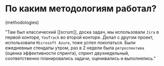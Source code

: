 # По каким методологиям работал?

(methodologies)

"Там был классический [[scrum]], доска задач, мы использовали `Jira` в первой конторе, `YouTrack` во второй конторе. 
Делал с другом проект, использовали `Microsoft Azure`, тоже успел покопаться. Были ежедневные стендапы утром, раз в 2 недели была `ретроспектива` (оценка эффективности спринта), спринт двухнедельный, соответственно планировались задачи, оценивались и выполнялись."